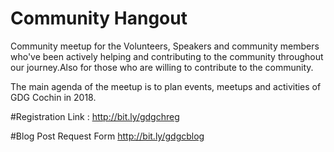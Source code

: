 # Community Hangout
Community meetup for the Volunteers, Speakers and community members who've been actively helping and contributing to the community throughout our journey.Also for those who are willing to contribute to the community.

The main agenda of the meetup is to plan events, meetups and activities of GDG Cochin in 2018.

#Registration
Link : http://bit.ly/gdgchreg

#Blog Post Request Form
http://bit.ly/gdgcblog
